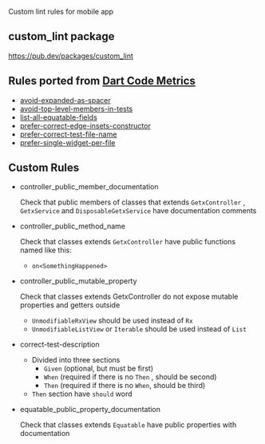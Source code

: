 Custom lint rules for mobile app

## custom_lint package

https://pub.dev/packages/custom_lint

## Rules ported from [Dart Code Metrics](https://docs.codeclimate.com/docs/dart-code-metrics)


- [avoid-expanded-as-spacer](https://dcm.dev/docs/rules/flutter/avoid-expanded-as-spacer/)
- [avoid-top-level-members-in-tests](https://dcm.dev/docs/rules/common/avoid-top-level-members-in-tests/)
- [list-all-equatable-fields](https://dcm.dev/docs/rules/equatable/list-all-equatable-fields/)
- [prefer-correct-edge-insets-constructor](https://dcm.dev/docs/rules/flutter/prefer-correct-edge-insets-constructor/)
- [prefer-correct-test-file-name](https://dcm.dev/docs/rules/common/prefer-correct-test-file-name/)
- [prefer-single-widget-per-file](https://dcm.dev/docs/rules/flutter/prefer-single-widget-per-file/)

## Custom Rules
- controller_public_member_documentation

  Check that public members of classes that extends `GetxController` , `GetxService` and `DisposableGetxService` have documentation comments

- controller_public_method_name

  Check that classes extends `GetxController` have public functions named like this:
    - `on<SomethingHappened>`

- controller_public_mutable_property

  Check that classes extends GetxController do not expose mutable properties and getters outside
    - `UnmodifiableRxView` should be used instead of `Rx`
    - `UnmodifiableListView` or `Iterable` should be used instead of `List`

- correct-test-description

    - Divided into three sections
        - `Given` (optional, but must be first)
        - `When` (required if there is no `Then` , should be second)
        - `Then` (required if there is no `When`, should be third)
    - `Then` section have `should` word

- equatable_public_property_documentation

  Check that classes extends `Equatable` have public properties with documentation
